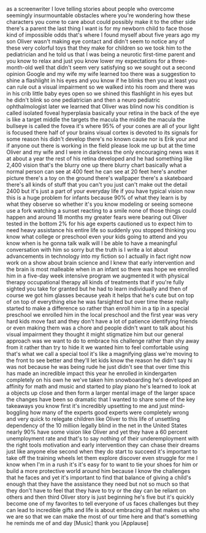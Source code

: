
as a screenwriter I love telling stories
about people who overcome seemingly
insurmountable obstacles where you&#39;re
wondering how these characters you come
to care about could possibly make it to
the other side there&#39;s a parent the last
thing I want is for my newborn child to
face those kind of impossible odds
that&#39;s where I found myself about five
years ago my son Oliver wasn&#39;t making
eye contact and didn&#39;t seem to notice
any of these very colorful toys that
they make for children so we took him to
the pediatrician and he told us that I
was being a neurotic first-time parent
and you know to relax and just you know
lower my expectations for a
three-month-old well that didn&#39;t seem
very satisfying so we sought out a
second opinion
Google and my wife my wife learned too
there was a suggestion to shine a
flashlight in his eyes and you know if
he blinks then you at least you can rule
out a visual impairment so we walked
into his room and there was in his crib
little baby eyes open so we shined this
flashlight in his eyes but he didn&#39;t
blink
so one pediatrician and then a neuro
pediatric ophthalmologist later we
learned that Oliver was blind now
his condition is called isolated foveal
hyperplasia basically your retina in the
back of the eye is like a target middle
the targets the macula the middle the
macula the bullseye is called the fovea
it&#39;s where 95% of your cones are all of
your light is focused there half of your
brains visual cortex is devoted to its
signals for some reason his didn&#39;t
develop there&#39;s no known cause nor is
Erik your and if anyone out there is
working in the field please look me up
but at the time Oliver and my wife and I
were in darkness the only encouraging
news was it at about a year the rest of
his retina developed and he had
something like 2,400 vision that&#39;s the
blurry one up there blurry chart
basically what a normal person can see
at 400 feet he can see at 20 feet here&#39;s
another picture there&#39;s a toy on the
ground there&#39;s wallpaper there&#39;s a
skateboard there&#39;s all kinds of stuff
that you can&#39;t you just can&#39;t make out
the detail 2400 but it&#39;s just a part of
your everyday life if you have typical
vision now this is a huge problem for
infants because 90% of what they learn
is by what they observe so whether it&#39;s
you know modeling or seeing someone use
a fork watching a sunset reacting to a
smile none of those things could happen
and around 18 months my greater fears
were bearing out
Oliver tested in the bottom 2% for his
age
experts cautioned us to expect him to
need heavy assistance his entire life so
suddenly you stopped thinking you know
what college or preschool even your kids
going to attend and you know when is he
gonna talk walk will I be able to have a
meaningful conversation with him so
sorry but the truth is I write a lot
about advancements in technology into my
fiction so I actually in fact right now
work on a show about brain science and I
knew that early intervention and the
brain is most malleable when in an
infant so there was hope we enrolled him
in a five-day week intensive program we
augmented it with physical therapy
occupational therapy all kinds of
treatments that if you&#39;re fully sighted
you take for granted but he had to learn
individually and then of course we got
him glasses because yeah it helps that
he&#39;s cute but on top of on top of
everything else he was farsighted but
over time these really started to make a
difference so rather than enroll him in
a tip in a special preschool we enrolled
him in the local preschool and the first
year was very hard kids move fast and
they don&#39;t have a lot of patience
identifying friends or even making them
was a chore and people didn&#39;t want to
talk about his visual impairment they
thought it might stigmatize him but our
general approach was we want to do to
embrace his challenge rather than shy
away from it rather than try to hide it
we wanted him to feel comfortable using
that&#39;s what we call a special tool it&#39;s
like a magnifying glass we&#39;re moving to
the front to see better and they&#39;ll let
kids know the reason he didn&#39;t say hi
was not because he was being rude he
just didn&#39;t see that over time this has
made an incredible impact this year he
enrolled in kindergarten completely on
his own he we&#39;ve taken him snowboarding
he&#39;s developed an affinity for math and
music and started to play piano he&#39;s
learned to look at a objects up close
and then form a larger mental image of
the larger space the changes have been
so dramatic that I wanted to share some
of the key takeaways
you know first it&#39;s incredibly upsetting
to me and just mind-boggling how many of
the experts good experts were completely
wrong and very quick to relegate
children like Oliver to this life of
unsettling dependency of the 10 million
legally blind in the net in the United
States nearly 90% have some vision like
Oliver and yet they have a 60 percent
unemployment rate and that&#39;s to say
nothing of their underemployment with
the right tools motivation and early
intervention they can chase their dreams
just like anyone else second when they
do start to succeed it&#39;s important to
take off the training wheels
let them explore discover even struggle
for me I know when I&#39;m in a rush it&#39;s
it&#39;s easy for to want to tie your shoes
for him or build a more protective world
around him because I know the challenges
that he faces and yet it&#39;s important to
find that balance of giving a child&#39;s
enough that they have the assistance
they need but not so much so that they
don&#39;t have to feel that they have to try
or the day can be reliant on others and
then third Oliver story is just
beginning he&#39;s five but it&#39;s quickly
become one of my favorites to tell
everyone of us faces challenges but they
can lead to incredible gifts and life is
about embracing all that makes us who we
are so that we can make the most of our
time here and that&#39;s something he
reminds me of and
day
[Music]
thank you
[Applause]
